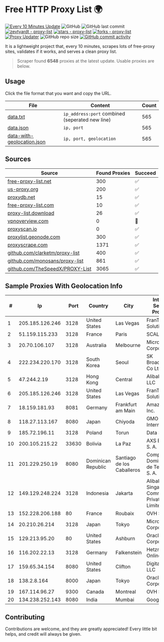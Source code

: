 
# Free HTTP Proxy List 🌍

[![Every 10 Minutes Update](https://github.com/mertguvencli/http-proxy-list/actions/workflows/main.yml/badge.svg?branch=main)](https://github.com/mertguvencli/http-proxy-list/actions/workflows/main.yml)
![GitHub](https://img.shields.io/github/license/mertguvencli/http-proxy-list)
![GitHub last commit](https://img.shields.io/github/last-commit/mertguvencli/http-proxy-list)
[![zevtyardt - proxy-list](https://img.shields.io/static/v1?label=zevtyardt&message=proxy-list&color=blue&logo=github)](https://github.com/zevtyardt/proxy-list "Go to GitHub repo")
[![stars - proxy-list](https://img.shields.io/github/stars/zevtyardt/proxy-list?style=social)](https://github.com/zevtyardt/proxy-list)
[![forks - proxy-list](https://img.shields.io/github/forks/zevtyardt/proxy-list?style=social)](https://github.com/zevtyardt/proxy-list)
[![Proxy Updater](https://github.com/zevtyardt/proxy-list/workflows/Proxy%20Updater/badge.svg)](https://github.com/zevtyardt/proxy-list/actions?query=workflow:"Proxy+Updater")
![GitHub repo size](https://img.shields.io/github/repo-size/zevtyardt/proxy-list)
[![GitHub commit activity](https://img.shields.io/github/commit-activity/m/zevtyardt/proxy-list?logo=commits)](https://github.com/zevtyardt/proxy-list/commits/main)

It is a lightweight project that, every 10 minutes, scrapes lots of free-proxy sites, validates if it works, and serves a clean proxy list.

> Scraper found **6548** proxies at the latest update. Usable proxies are below.

## Usage

Click the file format that you want and copy the URL.

|File|Content|Count|
|----|-------|-----|
|[data.txt](https://raw.githubusercontent.com/mertguvencli/http-proxy-list/main/proxy-list/data.txt)|`ip_address:port` combined (seperated new line)|565|
|[data.json](https://raw.githubusercontent.com/mertguvencli/http-proxy-list/main/proxy-list/data.json)|`ip, port`|565|
|[data-with-geolocation.json](https://raw.githubusercontent.com/mertguvencli/http-proxy-list/main/proxy-list/data-with-geolocation.json)|`ip, port, geolocation`|565|

## Sources

|Source|Found Proxies|Succeed|
|------|-------------|-------|
|[free-proxy-list.net](https://free-proxy-list.net)|300|✅|
|[us-proxy.org](https://www.us-proxy.org)|200|✅|
|[proxydb.net](http://proxydb.net)|15|✅|
|[free-proxy-list.com](https://free-proxy-list.com/?page=&port=&type%5B%5D=http&type%5B%5D=https&up_time=0&search=Search)|10|✅|
|[proxy-list.download](https://www.proxy-list.download/HTTP)|26|✅|
|[vpnoverview.com](https://vpnoverview.com/privacy/anonymous-browsing/free-proxy-servers)|0|🚫|
|[proxyscan.io](https://www.proxyscan.io)|0|✅|
|[proxylist.geonode.com](https://proxylist.geonode.com/api/proxy-list?limit=300&page=1&sort_by=lastChecked&sort_type=desc&protocols=http,https)|300|✅|
|[proxyscrape.com](https://api.proxyscrape.com/v2/?request=displayproxies&protocol=http&timeout=10000&country=all&ssl=all&anonymity=all)|1371|✅|
|[github.com/clarketm/proxy-list](https://raw.githubusercontent.com/clarketm/proxy-list/master/proxy-list-raw.txt)|400|✅|
|[github.com/monosans/proxy-list](https://raw.githubusercontent.com/monosans/proxy-list/main/proxies/http.txt)|861|✅|
|[github.com/TheSpeedX/PROXY-List](https://raw.githubusercontent.com/TheSpeedX/PROXY-List/master/http.txt)|3065|✅|


## Sample Proxies With Geolocation Info

|#|Ip|Port|Country|City|Internet Service Provider|
|-|--|----|-------|----|-------------------------|
|1|205.185.126.246|3128|United States|Las Vegas|FranTech Solutions|
|2|51.159.115.233|3128|France|Paris|SCALEWAY|
|3|20.70.106.107|3128|Australia|Melbourne|Microsoft Corporation|
|4|222.234.220.170|3128|South Korea|Seoul|SK Broadband Co Ltd|
|5|47.244.2.19|3128|Hong Kong|Central|Alibaba.com LLC|
|6|205.185.126.246|3128|United States|Las Vegas|FranTech Solutions|
|7|18.159.181.93|8081|Germany|Frankfurt am Main|Amazon.com, Inc.|
|8|118.27.113.167|8080|Japan|Chiyoda|GMO Internet, Inc.|
|9|185.72.196.11|3128|Poland|Torun|Data Space|
|10|200.105.215.22|33630|Bolivia|La Paz|AXS Bolivia S. A.|
|11|201.229.250.19|8080|Dominican Republic|Santiago de los Caballeros|Compañía Dominicana de Teléfonos S. A.|
|12|149.129.248.224|3128|Indonesia|Jakarta|Alibaba.com Singapore E-Commerce Private Limited|
|13|152.228.206.188|80|France|Roubaix|OVH SAS|
|14|20.210.26.214|3128|Japan|Tokyo|Microsoft Corporation|
|15|129.213.95.20|80|United States|Ashburn|Oracle Corporation|
|16|116.202.22.13|3128|Germany|Falkenstein|Hetzner Online GmbH|
|17|159.65.34.154|8080|United States|Clifton|DigitalOcean, LLC|
|18|138.2.8.164|8000|Japan|Tokyo|Oracle Corporation|
|19|167.114.96.27|9300|Canada|Montreal|OVH SAS|
|20|134.238.252.143|8080|India|Mumbai|Google LLC|



## Contributing

Contributions are welcome, and they are greatly appreciated! Every
little bit helps, and credit will always be given.

